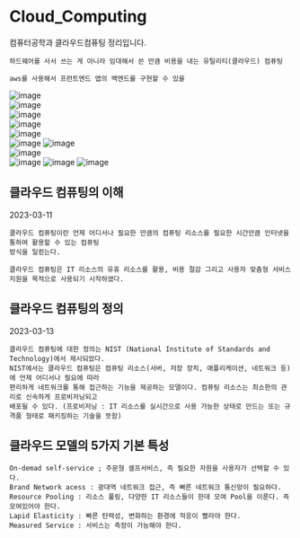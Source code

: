 # Cloud_Computing
컴퓨터공학과 클라우드컴퓨팅 정리입니다.
```
하드웨어를 사서 쓰는 게 아니라 임대해서 쓴 만큼 비용을 내는 유틸리티(클라우드) 컴퓨팅

aws를 사용해서 프런트엔드 앱의 백엔드를 구현할 수 있을 

```
![image](https://user-images.githubusercontent.com/58906858/222406453-66464324-ff97-4c87-af19-395645ea4ef5.png)         
![image](https://user-images.githubusercontent.com/58906858/222408060-2f926ee9-583d-4473-a8ee-3861cdd98b5f.png)      
![image](https://user-images.githubusercontent.com/58906858/222409589-9c067e68-727c-4121-bea3-232097596fcc.png)      
![image](https://user-images.githubusercontent.com/58906858/222410544-a778da11-1ef2-42da-8b2e-8755971212a3.png)   
![image](https://user-images.githubusercontent.com/58906858/222413885-af3ddd39-160a-432c-a17b-ab7a0956c19f.png)   
![image](https://user-images.githubusercontent.com/58906858/222414362-c5c8cb0f-4842-4962-883c-2613b066b965.png)
![image](https://user-images.githubusercontent.com/58906858/222414705-5329bd5d-8547-4778-9da4-19e4a5ba42fe.png)   
![image](https://user-images.githubusercontent.com/58906858/222415003-66ca4e86-72f9-480b-b444-7b5bcd42161f.png)   
![image](https://user-images.githubusercontent.com/58906858/222415544-7ded165f-7f6b-4c71-8dd8-fbee96f4dfb6.png)
![image](https://user-images.githubusercontent.com/58906858/222416305-0989dd8a-db99-41de-b7b5-10bd119fba39.png)
![image](https://user-images.githubusercontent.com/58906858/222416329-6c6d5931-8202-4c54-8430-77a2764dbac4.png)

## 클라우드 컴퓨팅의 이해

2023-03-11
```
클라우드 컴퓨팅이란 언제 어디서나 필요한 만큼의 컴퓨팅 리소스를 필요한 시간만큼 인터넷을 통하여 활용할 수 있는 컴퓨팅
방식을 일컫는다.

클라우드 컴퓨팅은 IT 리소스의 유휴 리소스를 활용, 비용 절감 그리고 사용자 맞춤형 서비스 지원을 목적으로 사용되기 시작하였다.
```

## 클라우드 컴퓨팅의 정의

2023-03-13
```
클라우드 컴퓨팅에 대한 정의는 NIST (National Institute of Standards and Technology)에서 제시되었다.
NIST에서는 클라우드 컴퓨팅은 컴퓨팅 리소스(서버, 저장 장치, 애플리케이션, 네트워크 등)에 언제 어디서나 필요에 따라
편리하게 네트워크를 통해 접근하는 기능을 제공하는 모델이다. 컴퓨팅 리소스는 최소한의 관리로 신속하게 프로비저닝되고
배포될 수 있다. (프로비저닝 : IT 리소스를 실시간으로 사용 가능한 상태로 만드는 또는 규격품 형태로 패키징하는 기술을 뜻함)
```

## 클라우드 모델의 5가지 기본 특성
```
On-demad self-service ; 주문형 셀프서비스, 즉 필요한 자원을 사용자가 선택할 수 있다.
Brand Network acess : 광대역 네트워크 접근, 즉 빠른 네트워크 통신망이 필요하다.
Resource Pooling : 리소스 풀링, 다양한 IT 리소스들이 한데 모여 Pool을 이룬다. 즉 모여있어야 한다.
Lapid Elasticity : 빠른 탄력성, 변화하는 환경에 적응이 빨라야 한다.
Measured Service : 서비스는 측정이 가능해야 한다.
```
